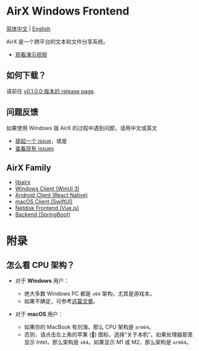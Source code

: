 # AirX Windows Frontend

[简体中文](README.zh.md) | [English](README.md)

AirX 是一个跨平台的文本和文件分享系统。

- [观看演示视频](https://hatsune-miku.github.io/airx.html)

## 如何下载？

请前往 [v0.1.0.0 版本的 release page](https://github.com/hatsune-miku/AirX-win/releases/tag/v0.1.0.0).

## 问题反馈

如果使用 Windows 版 AirX 的过程中遇到问题，请用中文或英文

- [提起一个 issue](https://github.com/hatsune-miku/AirX-win/issues/new/choose)，或是
- [查看现有 issues](https://github.com/hatsune-miku/AirX-win/issues)

## AirX Family

- [libairx](https://github.com/hatsune-miku/libairx)
- [Windows Client (WinUI 3)](https://github.com/hatsune-miku/AirX-win)
- [Android Client (React Native)](https://github.com/hatsune-miku/airx4a)
- [macOS Client (SwiftUI)](https://github.com/Lsjy44/airX_mac)
- [Netdisk Frontend (Vue.js)](https://github.com/hatsune-miku/airx-cloud)
- [Backend (SpringBoot)](https://github.com/hatsune-miku/airx-backend)

# 附录

## 怎么看 CPU 架构？

- 对于 **Windows** 用户：
    - 绝大多数 Windows PC 都是 `x64` 架构，尤其是游戏本。
    - 如果不确定，可参考[这篇文章](https://support.microsoft.com/en-us/windows/32-bit-and-64-bit-windows-frequently-asked-questions-c6ca9541-8dce-4d48-0415-94a3faa2e13d)。

- 对于 **macOS** 用户：
    - 如果你的 MacBook 有刘海，那么 CPU 架构是 `arm64`。
    - 否则，请点击左上角的苹果 () 图标，选择“关于本机”。如果处理器那里显示 Intel，那么架构是 `x64`。如果显示 M1 或 M2，那么架构是 `arm64`。
